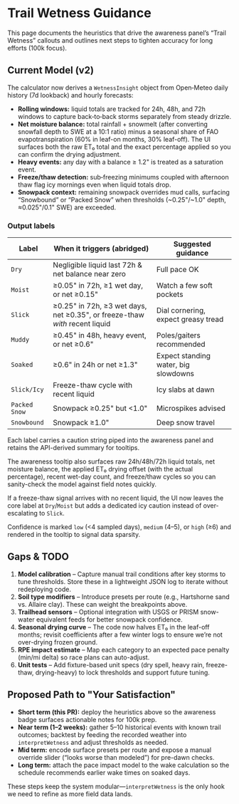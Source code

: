 # Trail Wetness Guidance

This page documents the heuristics that drive the awareness panel’s “Trail Wetness” callouts and outlines next steps to tighten accuracy for long efforts (100k focus).

## Current Model (v2)

The calculator now derives a `WetnessInsight` object from Open‑Meteo daily history (7d lookback) and hourly forecasts:

- **Rolling windows:** liquid totals are tracked for 24h, 48h, and 72h windows to capture back‑to‑back storms separately from steady drizzle.
- **Net moisture balance:** total rainfall + snowmelt (after converting snowfall depth to SWE at a 10:1 ratio) minus a seasonal share of FAO evapotranspiration (60% in leaf-on months, 30% leaf-off). The UI surfaces both the raw ET₀ total and the exact percentage applied so you can confirm the drying adjustment.
- **Heavy events:** any day with a balance ≥ 1.2" is treated as a saturation event.
- **Freeze/thaw detection:** sub‑freezing minimums coupled with afternoon thaw flag icy mornings even when liquid totals drop.
- **Snowpack context:** remaining snowpack overrides mud calls, surfacing “Snowbound” or “Packed Snow” when thresholds (~0.25"/~1.0" depth, ≈0.025"/0.1" SWE) are exceeded.

### Output labels

| Label        | When it triggers (abridged) | Suggested guidance |
|--------------|-----------------------------|--------------------|
| `Dry`        | Negligible liquid last 72h & net balance near zero | Full pace OK |
| `Moist`      | ≥0.05" in 72h, ≥1 wet day, or net ≥0.15" | Watch a few soft pockets |
| `Slick`      | ≥0.25" in 72h, ≥3 wet days, net ≥0.35", or freeze-thaw *with* recent liquid | Dial cornering, expect greasy tread |
| `Muddy`      | ≥0.45" in 48h, heavy event, or net ≥0.6" | Poles/gaiters recommended |
| `Soaked`     | ≥0.6" in 24h or net ≥1.3" | Expect standing water, big slowdowns |
| `Slick/Icy`  | Freeze-thaw cycle with recent liquid | Icy slabs at dawn |
| `Packed Snow`| Snowpack ≥0.25" but <1.0" | Microspikes advised |
| `Snowbound`  | Snowpack ≥1.0" | Deep snow travel |

Each label carries a caution string piped into the awareness panel and retains the API-derived summary for tooltips.

The awareness tooltip also surfaces raw 24h/48h/72h liquid totals, net moisture balance, the applied ET₀ drying offset (with the actual percentage), recent wet-day count, and freeze/thaw cycles so you can sanity-check the model against field notes quickly.

If a freeze-thaw signal arrives with no recent liquid, the UI now leaves the core label at `Dry`/`Moist` but adds a dedicated icy caution instead of over-escalating to `Slick`.

Confidence is marked `low` (<4 sampled days), `medium` (4–5), or `high` (≥6) and rendered in the tooltip to signal data sparsity.

## Gaps & TODO

1. **Model calibration** – Capture manual trail conditions after key storms to tune thresholds. Store these in a lightweight JSON log to iterate without redeploying code.
2. **Soil type modifiers** – Introduce presets per route (e.g., Hartshorne sand vs. Allaire clay). These can weight the breakpoints above.
3. **Trailhead sensors** – Optional integration with USGS or PRISM snow-water equivalent feeds for better snowpack confidence.
4. **Seasonal drying curve** – The code now halves ET₀ in the leaf-off months; revisit coefficients after a few winter logs to ensure we’re not over-drying frozen ground.
5. **RPE impact estimate** – Map each category to an expected pace penalty (min/mi delta) so race plans can auto-adjust.
6. **Unit tests** – Add fixture-based unit specs (dry spell, heavy rain, freeze-thaw, drying-heavy) to lock thresholds and support future tuning.

## Proposed Path to "Your Satisfaction"

- **Short term (this PR):** deploy the heuristics above so the awareness badge surfaces actionable notes for 100k prep.
- **Near term (1–2 weeks):** gather 5–10 historical events with known trail outcomes; backtest by feeding the recorded weather into `interpretWetness` and adjust thresholds as needed.
- **Mid term:** encode surface presets per route and expose a manual override slider (“looks worse than modeled”) for pre-dawn checks.
- **Long term:** attach the pace impact model to the wake calculation so the schedule recommends earlier wake times on soaked days.

These steps keep the system modular—`interpretWetness` is the only hook we need to refine as more field data lands.
